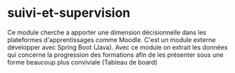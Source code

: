 # suivi-et-supervision
Ce module cherche a apporter une dimension décisionnelle dans les plateformes d'apprentissages comme Moodle. C'est un module externe développer avec Spring Boot (Java). Avec ce module on extrait les données qui concerne la progression des formations afin de les présenter sous une forme beaucoup plus conviviale (Tableau de board)
